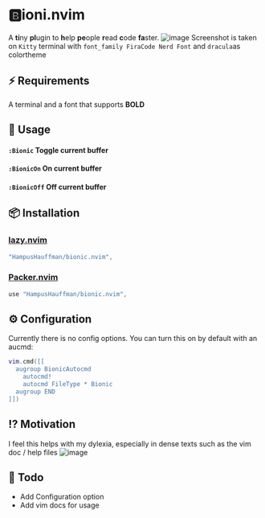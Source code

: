 # **🅱️io**ni.nvim 
A **ti**ny **pl**ugin to **h**elp **pe**ople **r**ead **c**ode **fa**ster.
![image](https://github.com/HampusHauffman/bionic.nvim/assets/3845743/8ebb44af-9a59-43f6-b80a-4ea24c452f1a)
Screenshot is taken on `Kitty` terminal with `font_family FiraCode Nerd Font` and `dracula`as colortheme
## ⚡️ Requirements
A terminal and a font that supports **BOLD**
## 🚀 Usage
#### `:Bionic` Toggle current buffer
#### `:BionicOn` On current buffer
#### `:BionicOff` Off current buffer

## 📦 Installation
### [lazy.nvim](https://github.com/folke/lazy.nvim)
```lua
"HampusHauffman/bionic.nvim",
```
### [Packer.nvim](https://github.com/wbthomason/packer.nvim)
```lua
use "HampusHauffman/bionic.nvim",
```
## ⚙️ Configuration
Currently there is no config options.
You can turn this on by default with an aucmd:
```lua
vim.cmd([[
  augroup BionicAutocmd
    autocmd!
    autocmd FileType * Bionic
  augroup END
]])
```
## ⁉️ Motivation
I feel this helps with my dylexia, especially in dense texts such as the vim doc / help files
![image](https://github.com/HampusHauffman/bionic.nvim/assets/3845743/ef7be9fe-c91c-4c01-bb61-2e0b261bdffb)

## 📝 Todo
* Add Configuration option
* Add vim docs for usage
